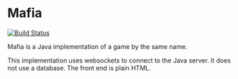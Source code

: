 Mafia
======
[![Build Status](https://travis-ci.org/team142/mafia.svg?branch=master)](https://travis-ci.org/team142/mafia)

Mafia is a Java implementation of a game by the same name.

This implementation uses websockets to connect to the Java server. It does not use a database. The front end is plain HTML.
